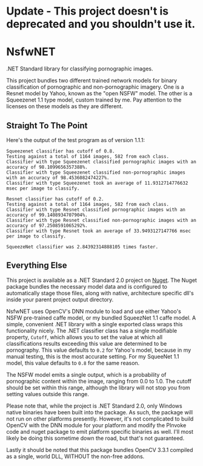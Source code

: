 # Update - This project doesn't is deprecated and you shouldn't use it.


# NsfwNET
.NET Standard library for classifying pornographic images.

This project bundles two different trained network models for binary classification of pornographic and non-pornographic imagery. One is a Resnet model by Yahoo, known as the "open NSFW" model. The other is a Squeezenet 1.1 type model, custom trained by me. Pay attention to the licenses on these models as they are different.

## Straight To The Point
Here's the output of the test program as of version 1.1.1:

```
Squeezenet classifier has cutoff of 0.8.
Testing against a total of 1164 images, 582 from each class.
Classifier with type Squeezenet classified pornographic images with an accuracy of 98.1099656357388%.
Classifier with type Squeezenet classified non-pornographic images with an accuracy of 98.4536082474227%.
Classifier with type Squeezenet took an average of 11.9312714776632 msec per image to classify.

Resnet classifier has cutoff of 0.2.
Testing against a total of 1164 images, 582 from each class.
Classifier with type Resnet classified pornographic images with an accuracy of 99.1408934707904%.
Classifier with type Resnet classified non-pornographic images with an accuracy of 97.2508591065292%.
Classifier with type Resnet took an average of 33.9493127147766 msec per image to classify.

SqueezeNet classifier was 2.84392314888105 times faster.
```


## Everything Else

This project is available as a .NET Standard 2.0 project on [Nuget](https://www.nuget.org/packages/NsfwNET). The Nuget package bundles the necessary model data and is configured to automatically stage those files, along with native, architecture specific dll's inside your parent project output directory.

NsfwNET uses OpenCV's DNN module to load and use either Yahoo's NSFW pre-trained caffe model, or my bundled SqueezNet 1.1 caffe model. A simple, convenient .NET library with a single exported class wraps this functionality nicely. The .NET classifier class has a single modifiable property, `Cutoff`, which allows you to set the value at which all classifications results exceeding this value are determined to be pornography. This value defaults to `0.2` for Yahoo's model, because in my manual testing, this is the most accurate setting. For my SqueeNet 1.1 model, this value defaults to `0.8` for the same reason.

The NSFW model emits a single output, which is a probability of pornographic content within the image, ranging from 0.0 to 1.0. The cutoff should be set within this range, although the library will not stop you from setting values outside this range.

Please note that, while the project is .NET Standard 2.0, only Windows native binaries have been built into the package. As such, the package will not run on other platforms presently. However, it's not complicated to build OpenCV with the DNN module for your platform and modify the PInvoke code and nuget package to emit platform specific binaries as well. I'll most likely be doing this sometime down the road, but that's not guaranteed.

Lastly it should be noted that this package bundles OpenCV 3.3.1 compiled as a single, world DLL, WITHOUT the non-free addons.
